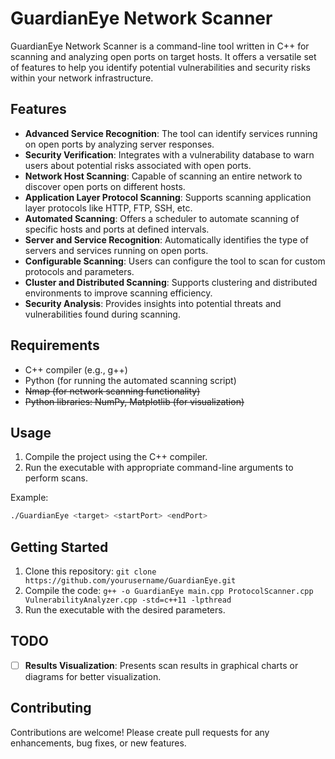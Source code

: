 # GuardianEye Network Scanner

GuardianEye Network Scanner is a command-line tool written in C++ for scanning and analyzing open ports on target hosts. It offers a versatile set of features to help you identify potential vulnerabilities and security risks within your network infrastructure.

## Features

- **Advanced Service Recognition**: The tool can identify services running on open ports by analyzing server responses.
- **Security Verification**: Integrates with a vulnerability database to warn users about potential risks associated with open ports.
- **Network Host Scanning**: Capable of scanning an entire network to discover open ports on different hosts.
- **Application Layer Protocol Scanning**: Supports scanning application layer protocols like HTTP, FTP, SSH, etc.
- **Automated Scanning**: Offers a scheduler to automate scanning of specific hosts and ports at defined intervals.
- **Server and Service Recognition**: Automatically identifies the type of servers and services running on open ports.
- **Configurable Scanning**: Users can configure the tool to scan for custom protocols and parameters.
- **Cluster and Distributed Scanning**: Supports clustering and distributed environments to improve scanning efficiency.
- **Security Analysis**: Provides insights into potential threats and vulnerabilities found during scanning.

## Requirements

- C++ compiler (e.g., g++)
- Python (for running the automated scanning script)
- <strike>Nmap (for network scanning functionality)</strike>
- <strike>Python libraries: NumPy, Matplotlib (for visualization)</strike>

## Usage

1. Compile the project using the C++ compiler.
2. Run the executable with appropriate command-line arguments to perform scans.

Example:
```bash
./GuardianEye <target> <startPort> <endPort>
```


## Getting Started

1. Clone this repository: `git clone https://github.com/yourusername/GuardianEye.git`
2. Compile the code: `g++ -o GuardianEye main.cpp ProtocolScanner.cpp VulnerabilityAnalyzer.cpp -std=c++11 -lpthread`
3. Run the executable with the desired parameters.

## TODO

- [ ] **Results Visualization**: Presents scan results in graphical charts or diagrams for better visualization.

## Contributing

Contributions are welcome! Please create pull requests for any enhancements, bug fixes, or new features.
